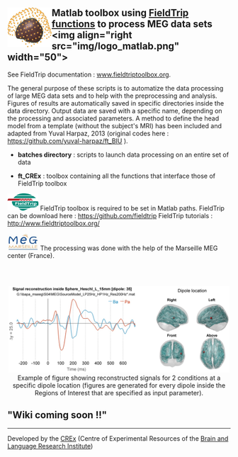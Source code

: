 ## <img align="left" src="img/logo_ft_CREx.png" width="100"> Matlab toolbox using <a href="https://github.com/fieldtrip" target="_blank">FieldTrip functions</a> to process MEG data sets  <img align="right src="img/logo_matlab.png" width="50">

See FieldTrip documentation : <a href="http://www.fieldtriptoolbox.org/" target="_blank">www.fieldtriptoolbox.org</a>.

The general purpose of these scripts is to automatize the data processing of large MEG data sets and to help with the preprocessing and analysis. 
Figures of results are automatically saved in specific directories inside the data directory. Output data are saved with a specific name, depending on the processing and associated parameters. A method to define the head model from a template (without the subject's MRI) has been included and adapted from Yuval Harpaz, 2013 (original codes here :  https://github.com/yuval-harpaz/ft_BIU ).

* **batches directory** : scripts to launch data processing on an entire set of data

* **ft_CREx** : toolbox containing all the functions that interface those of FieldTrip toolbox



<a href="http://www.fieldtriptoolbox.org/"><img src="/img/logo_fieldtrip.png" width="70"></img></a>  FieldTrip toolbox is required to be set in Matlab paths. FieldTrip can be download here : https://github.com/fieldtrip
FieldTrip tutorials : http://www.fieldtriptoolbox.org/


<a href="http://meg.univ-amu.fr/wiki/Main_Page"><img src="/img/logo_MEG.png" width="70"></img></a>  The processing was done with the help of the Marseille MEG center (France).

##


<br/>
<p align="center"> <img src="img/sourcesig_dipball_illus.jpg" width="500">
<br/>Example of figure showing reconstructed signals for 2 conditions at a specific dipole location (figures are generated for every dipole inside the Regions of Interest that are specified as input parameter).</p>





## "Wiki coming soon !!"

-------
Developed by the <a href="http://blricrex.hypotheses.org/" target="_blank">CREx</a> (Centre of Experimental Resources of the <a href="http://www.blri.fr/" target="_blank">Brain and Language Research Institute</a>)
